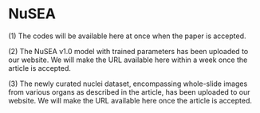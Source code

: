 # NuSEA
(1) The codes will be available here at once when the paper is accepted.

(2) The NuSEA v1.0 model with trained parameters has been uploaded to our website. We will make the URL available here within a week once the article is accepted.

(3) The newly curated nuclei dataset, encompassing whole-slide images from various organs as described in the article, has been uploaded to our website. We will make the URL available here once the article is accepted.
